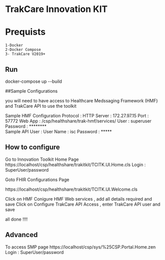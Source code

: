# TrakCare Innovation KIT
# Prequists 

	1-Docker
	2-Docker Compose
	3- TrakCare V2019+
## Run

docker-compose up --build

##Sample Configurations

you will need to have access to Healthcare Medssaging Framework (HMF) and TrakCare API to use the toolkit 

Sample HMF Configuration
	Protocol	: HTTP
	Server 		: 172.27.97.15
	Port 		: 57772 
	Web App 	: /csp/healthshare/trak-hmf/services/
	User 		: superuser
	Password	: ********	
Sample API User :
	User Name 	: isc
	Password	: *****

## How to configure

Go to Innovation Toolkit Home Page
https://localhost/csp/healthshare/trakitkit/TCITK.UI.Home.cls 
Login : SuperUser/password

Goto FHIR Configurations Page 

https://localhost/csp/healthshare/trakitkit/TCITK.UI.Welcome.cls

Click on HMF Conigure HMF Web services , add all details required and save 
Click on Configure TrakCare API Access , enter TrakCare API user and save 

all done !!!!






## Advanced

To access SMP page 
https://localhost/csp/sys/%25CSP.Portal.Home.zen
Login : SuperUser/password


